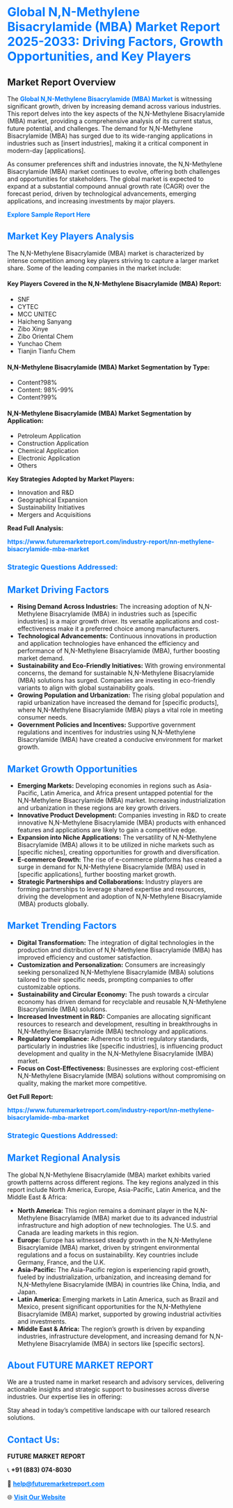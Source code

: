 <h1 style="color: #007BFF;">Global N,N-Methylene Bisacrylamide (MBA) Market Report 2025-2033: Driving Factors, Growth Opportunities, and Key Players</h1>

<section id="overview">
<h2>Market Report Overview</h2>
<p>The <a href="https://www.futuremarketreport.com/industry-report/nn-methylene-bisacrylamide-mba-market" style="color: #007BFF; text-decoration: none;"><strong>Global N,N-Methylene Bisacrylamide (MBA) Market</strong></a> is witnessing significant growth, driven by increasing demand across various industries. This report delves into the key aspects of the N,N-Methylene Bisacrylamide (MBA) market, providing a comprehensive analysis of its current status, future potential, and challenges. The demand for N,N-Methylene Bisacrylamide (MBA) has surged due to its wide-ranging applications in industries such as [insert industries], making it a critical component in modern-day [applications].</p>
<p>As consumer preferences shift and industries innovate, the N,N-Methylene Bisacrylamide (MBA) market continues to evolve, offering both challenges and opportunities for stakeholders. The global market is expected to expand at a substantial compound annual growth rate (CAGR) over the forecast period, driven by technological advancements, emerging applications, and increasing investments by major players.</p>
</section>

<section id="overview">
<p><a href="https://www.futuremarketreport.com/request-sample/reportId=55262" style="color: #007BFF; text-decoration: none;"><strong>Explore Sample Report Here</strong></a></p>
</section>

<section id="key-players">
<h2 style="color: #007BFF;">Market Key Players Analysis</h2>
<p>The N,N-Methylene Bisacrylamide (MBA) market is characterized by intense competition among key players striving to capture a larger market share. Some of the leading companies in the market include:</p>
<h4>Key Players Covered in the N,N-Methylene Bisacrylamide (MBA) Report:</h4>
<ul><li>SNF</li><li>CYTEC</li><li>MCC UNITEC</li><li>Haicheng Sanyang</li><li>Zibo Xinye</li><li>Zibo Oriental Chem</li><li>Yunchao Chem</li><li>Tianjin Tianfu Chem</li></ul>
<h4>N,N-Methylene Bisacrylamide (MBA) Market Segmentation by Type:</h4>
<ul><li>Content?98%</li><li>Content: 98%-99%</li><li>Content?99%</li></ul>

<h4>N,N-Methylene Bisacrylamide (MBA) Market Segmentation by Application:</h4>
<ul><li>Petroleum Application</li><li>Construction Application</li><li>Chemical Application</li><li>Electronic Application</li><li>Others</li></ul>
<p><strong>Key Strategies Adopted by Market Players:</strong></p>
<ul>
<li>Innovation and R&D</li>
<li>Geographical Expansion</li>
<li>Sustainability Initiatives</li>
<li>Mergers and Acquisitions</li>
</ul>
</section>

<section>
<p><strong>Read Full Analysis: </strong></p><a href="https://www.futuremarketreport.com/industry-report/nn-methylene-bisacrylamide-mba-market" style="color: #007BFF; text-decoration: none;"><strong>https://www.futuremarketreport.com/industry-report/nn-methylene-bisacrylamide-mba-market</strong></a>
<h3 style="color: #007BFF;">Strategic Questions Addressed:</h3>
</section>

<section id="driving-factors">
<h2 style="color: #007BFF;">Market Driving Factors</h2>
<ul>
<li><strong>Rising Demand Across Industries:</strong> The increasing adoption of N,N-Methylene Bisacrylamide (MBA) in industries such as [specific industries] is a major growth driver. Its versatile applications and cost-effectiveness make it a preferred choice among manufacturers.</li>
<li><strong>Technological Advancements:</strong> Continuous innovations in production and application technologies have enhanced the efficiency and performance of N,N-Methylene Bisacrylamide (MBA), further boosting market demand.</li>
<li><strong>Sustainability and Eco-Friendly Initiatives:</strong> With growing environmental concerns, the demand for sustainable N,N-Methylene Bisacrylamide (MBA) solutions has surged. Companies are investing in eco-friendly variants to align with global sustainability goals.</li>
<li><strong>Growing Population and Urbanization:</strong> The rising global population and rapid urbanization have increased the demand for [specific products], where N,N-Methylene Bisacrylamide (MBA) plays a vital role in meeting consumer needs.</li>
<li><strong>Government Policies and Incentives:</strong> Supportive government regulations and incentives for industries using N,N-Methylene Bisacrylamide (MBA) have created a conducive environment for market growth.</li>
</ul>
</section>

<section id="growth-opportunities">
<h2 style="color: #007BFF;">Market Growth Opportunities</h2>
<ul>
<li><strong>Emerging Markets:</strong> Developing economies in regions such as Asia-Pacific, Latin America, and Africa present untapped potential for the N,N-Methylene Bisacrylamide (MBA) market. Increasing industrialization and urbanization in these regions are key growth drivers.</li>
<li><strong>Innovative Product Development:</strong> Companies investing in R&D to create innovative N,N-Methylene Bisacrylamide (MBA) products with enhanced features and applications are likely to gain a competitive edge.</li>
<li><strong>Expansion into Niche Applications:</strong> The versatility of N,N-Methylene Bisacrylamide (MBA) allows it to be utilized in niche markets such as [specific niches], creating opportunities for growth and diversification.</li>
<li><strong>E-commerce Growth:</strong> The rise of e-commerce platforms has created a surge in demand for N,N-Methylene Bisacrylamide (MBA) used in [specific applications], further boosting market growth.</li>
<li><strong>Strategic Partnerships and Collaborations:</strong> Industry players are forming partnerships to leverage shared expertise and resources, driving the development and adoption of N,N-Methylene Bisacrylamide (MBA) products globally.</li>
</ul>
</section>

<section id="trending-factors">
<h2 style="color: #007BFF;">Market Trending Factors</h2>
<ul>
<li><strong>Digital Transformation:</strong> The integration of digital technologies in the production and distribution of N,N-Methylene Bisacrylamide (MBA) has improved efficiency and customer satisfaction.</li>
<li><strong>Customization and Personalization:</strong> Consumers are increasingly seeking personalized N,N-Methylene Bisacrylamide (MBA) solutions tailored to their specific needs, prompting companies to offer customizable options.</li>
<li><strong>Sustainability and Circular Economy:</strong> The push towards a circular economy has driven demand for recyclable and reusable N,N-Methylene Bisacrylamide (MBA) solutions.</li>
<li><strong>Increased Investment in R&D:</strong> Companies are allocating significant resources to research and development, resulting in breakthroughs in N,N-Methylene Bisacrylamide (MBA) technology and applications.</li>
<li><strong>Regulatory Compliance:</strong> Adherence to strict regulatory standards, particularly in industries like [specific industries], is influencing product development and quality in the N,N-Methylene Bisacrylamide (MBA) market.</li>
<li><strong>Focus on Cost-Effectiveness:</strong> Businesses are exploring cost-efficient N,N-Methylene Bisacrylamide (MBA) solutions without compromising on quality, making the market more competitive.</li>
</ul>
</section>

<section>
<p><strong>Get Full Report: </strong></p><a href="https://www.futuremarketreport.com/industry-report/nn-methylene-bisacrylamide-mba-market" style="color: #007BFF; text-decoration: none;"><strong>https://www.futuremarketreport.com/industry-report/nn-methylene-bisacrylamide-mba-market</strong></a>
<h3 style="color: #007BFF;">Strategic Questions Addressed:</h3>
</section>


<section id="regional-analysis">
<h2 style="color: #007BFF;">Market Regional Analysis</h2>
<p>The global N,N-Methylene Bisacrylamide (MBA) market exhibits varied growth patterns across different regions. The key regions analyzed in this report include North America, Europe, Asia-Pacific, Latin America, and the Middle East & Africa:</p>
<ul>
<li><strong>North America:</strong> This region remains a dominant player in the N,N-Methylene Bisacrylamide (MBA) market due to its advanced industrial infrastructure and high adoption of new technologies. The U.S. and Canada are leading markets in this region.</li>
<li><strong>Europe:</strong> Europe has witnessed steady growth in the N,N-Methylene Bisacrylamide (MBA) market, driven by stringent environmental regulations and a focus on sustainability. Key countries include Germany, France, and the U.K.</li>
<li><strong>Asia-Pacific:</strong> The Asia-Pacific region is experiencing rapid growth, fueled by industrialization, urbanization, and increasing demand for N,N-Methylene Bisacrylamide (MBA) in countries like China, India, and Japan.</li>
<li><strong>Latin America:</strong> Emerging markets in Latin America, such as Brazil and Mexico, present significant opportunities for the N,N-Methylene Bisacrylamide (MBA) market, supported by growing industrial activities and investments.</li>
<li><strong>Middle East & Africa:</strong> The region’s growth is driven by expanding industries, infrastructure development, and increasing demand for N,N-Methylene Bisacrylamide (MBA) in sectors like [specific sectors].</li>
</ul>
</section>

<footer>
<h2 style="color: #007BFF;">About FUTURE MARKET REPORT</h2>
<p>We are a trusted name in market research and advisory services, delivering actionable insights and strategic support to businesses across diverse industries. Our expertise lies in offering:</p>

<p>Stay ahead in today’s competitive landscape with our tailored research solutions.</p>

<h2 style="color: #007BFF;">Contact Us:</h2>
<p><strong>FUTURE MARKET REPORT</strong></p>
<p>📞 <strong>+91 (883) 074-8030</strong></p>
<p>📧 <strong><a href="mailto:help@futuremarketreport.com" style="color: #007BFF;">help@futuremarketreport.com</a></strong></p>
<p>🌐 <strong><a href="https://www.futuremarketreport.com/" style="color: #007BFF;">Visit Our Website</a></strong></p>
</footer>